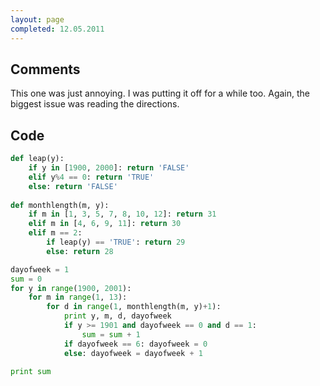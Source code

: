 ```yaml
---
layout: page
completed: 12.05.2011
---
```


## Comments

This one was just annoying. I was putting it off for a while too. Again, the
biggest issue was reading the directions.

## Code

```python
def leap(y):
	if y in [1900, 2000]: return 'FALSE'
	elif y%4 == 0: return 'TRUE'
	else: return 'FALSE'
	
def monthlength(m, y):
	if m in [1, 3, 5, 7, 8, 10, 12]: return 31
	elif m in [4, 6, 9, 11]: return 30
	elif m == 2:
		if leap(y) == 'TRUE': return 29
		else: return 28

dayofweek = 1
sum = 0
for y in range(1900, 2001):
	for m in range(1, 13):
		for d in range(1, monthlength(m, y)+1):
			print y, m, d, dayofweek
			if y >= 1901 and dayofweek == 0 and d == 1:
				sum = sum + 1
			if dayofweek == 6: dayofweek = 0
			else: dayofweek = dayofweek + 1

print sum
```
